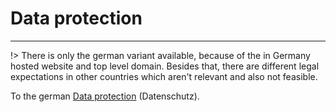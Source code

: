 # <i class="fas fa-caret-down"></i> Data protection

---

!> There is only the german variant available, because of the in Germany hosted website and top level domain. Besides that, there are different legal expectations in other countries which aren't relevant and also not feasible.

To the german [Data protection](de/datenschutz) (Datenschutz).
